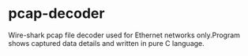 pcap-decoder
=============

Wire-shark pcap file decoder used for Ethernet networks only.Program shows captured data details and written in pure C language. 
